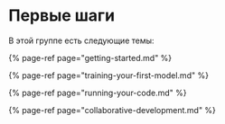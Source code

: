 # Первые шаги

В этой группе есть следующие темы:

{% page-ref page="getting-started.md" %}

{% page-ref page="training-your-first-model.md" %}

{% page-ref page="running-your-code.md" %}

{% page-ref page="collaborative-development.md" %}



